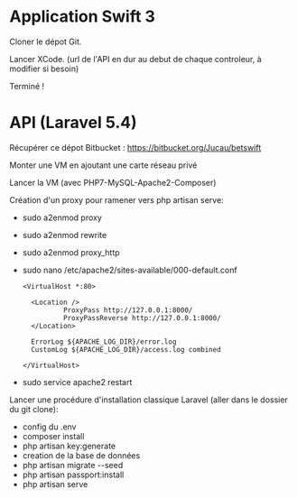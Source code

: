 # Application Swift 3

Cloner le dépot Git. 

Lancer XCode. (url de l'API en dur au debut de chaque controleur, à modifier si besoin)

Terminé !

# API (Laravel 5.4)

Récupérer ce dépot Bitbucket : https://bitbucket.org/Jucau/betswift

Monter une VM en ajoutant une carte réseau privé

Lancer la VM (avec PHP7-MySQL-Apache2-Composer)

Création d'un proxy pour ramener vers php artisan serve:
  
  - sudo a2enmod proxy
  - sudo a2enmod rewrite
  - sudo a2enmod proxy_http
  - sudo nano /etc/apache2/sites-available/000-default.conf
  
        <VirtualHost *:80>

          <Location />
                  ProxyPass http://127.0.0.1:8000/
                  ProxyPassReverse http://127.0.0.1:8000/
          </Location>

          ErrorLog ${APACHE_LOG_DIR}/error.log
          CustomLog ${APACHE_LOG_DIR}/access.log combined
        
        </VirtualHost>
    
   - sudo service apache2 restart
   

Lancer une procédure d'installation classique Laravel (aller dans le dossier du git clone):
 - config du .env 
 - composer install
 - php artisan key:generate
 - creation de la base de données
 - php artisan migrate --seed
 - php artisan passport:install
 - php artisan serve

